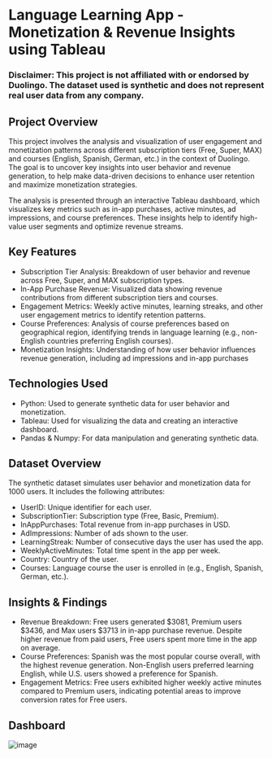 # Language Learning App - Monetization & Revenue Insights using Tableau
### Disclaimer: This project is not affiliated with or endorsed by Duolingo. The dataset used is synthetic and does not represent real user data from any company.
## Project Overview
This project involves the analysis and visualization of user engagement and monetization patterns across different subscription tiers (Free, Super, MAX) and courses (English, Spanish, German, etc.) in the context of Duolingo. The goal is to uncover key insights into user behavior and revenue generation, to help make data-driven decisions to enhance user retention and maximize monetization strategies.

The analysis is presented through an interactive Tableau dashboard, which visualizes key metrics such as in-app purchases, active minutes, ad impressions, and course preferences. These insights help to identify high-value user segments and optimize revenue streams.

## Key Features
- Subscription Tier Analysis: Breakdown of user behavior and revenue across Free, Super, and MAX subscription types.
- In-App Purchase Revenue: Visualized data showing revenue contributions from different subscription tiers and courses.
- Engagement Metrics: Weekly active minutes, learning streaks, and other user engagement metrics to identify retention patterns.
- Course Preferences: Analysis of course preferences based on geographical region, identifying trends in language learning (e.g., non-English countries preferring English courses).
- Monetization Insights: Understanding of how user behavior influences revenue generation, including ad impressions and in-app purchases

## Technologies Used
- Python: Used to generate synthetic data for user behavior and monetization.
- Tableau: Used for visualizing the data and creating an interactive dashboard.
- Pandas & Numpy: For data manipulation and generating synthetic data.

## Dataset Overview
The synthetic dataset simulates user behavior and monetization data for 1000 users. It includes the following attributes:

- UserID: Unique identifier for each user.
- SubscriptionTier: Subscription type (Free, Basic, Premium).
- InAppPurchases: Total revenue from in-app purchases in USD.
- AdImpressions: Number of ads shown to the user.
- LearningStreak: Number of consecutive days the user has used the app.
- WeeklyActiveMinutes: Total time spent in the app per week.
- Country: Country of the user.
- Courses: Language course the user is enrolled in (e.g., English, Spanish, German, etc.).

## Insights & Findings
- Revenue Breakdown: Free users generated $3081, Premium users $3436, and Max users $3713 in in-app purchase revenue. Despite higher revenue from paid users, Free users spent more time in the app on average.
- Course Preferences: Spanish was the most popular course overall, with the highest revenue generation. Non-English users preferred learning English, while U.S. users showed a preference for Spanish.
- Engagement Metrics: Free users exhibited higher weekly active minutes compared to Premium users, indicating potential areas to improve conversion rates for Free users.

## Dashboard
![image](https://github.com/user-attachments/assets/f14251da-072d-430c-9087-3ae1e21b1e34)

